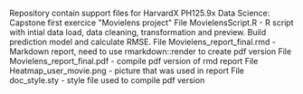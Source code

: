 Repository contain support files for HarvardX PH125.9x Data Science: Capstone first exercice "Movielens project"
File MovielensScript.R - R script with intial data load, data cleaning, transformation and preview. Build prediction model and calculate RMSE.
File Movielens_report_final.rmd - Markdown report, need to use rmarkdown::render to create pdf version
File Movielens_report_final.pdf - compile pdf version of rmd report
File Heatmap_user_movie.png - picture that was used in report
File doc_style.sty - style file used to compile pdf version
